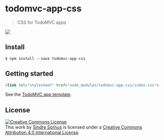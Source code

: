 # todomvc-app-css

> CSS for TodoMVC apps

![](screenshot.png)


## Install


```
$ npm install --save todomvc-app-css
```


## Getting started

```html
<link rel="stylesheet" href="node_modules/todomvc-app-css/index.css">
```

See the [TodoMVC app template](https://github.com/tastejs/todomvc-app-template).



## License

<a rel="license" href="http://creativecommons.org/licenses/by/4.0/deed.en_US"><img alt="Creative Commons License" style="border-width:0" src="http://i.creativecommons.org/l/by/4.0/80x15.png" /></a><br />This <span xmlns:dct="http://purl.org/dc/terms/" href="http://purl.org/dc/dcmitype/InteractiveResource" rel="dct:type">work</span> by <a xmlns:cc="http://creativecommons.org/ns#" href="http://sindresorhus.com" property="cc:attributionName" rel="cc:attributionURL">Sindre Sorhus</a> is licensed under a <a rel="license" href="http://creativecommons.org/licenses/by/4.0/deed.en_US">Creative Commons Attribution 4.0 International License</a>.

